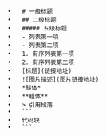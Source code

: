 	•	# 一级标题
	•	## 二级标题
	•	##### 五级标题
	•	- 列表第一项
	•	- 列表第二项
	•	1. 有序列表第一项
	•	2. 有序列表第二项
	•	[标题](链接地址)
	•	![图片描述](图片链接地址)
	•	*斜体*
	•	**粗体**
	•	> 引用段落
	•	```
	•	代码块
	•	```